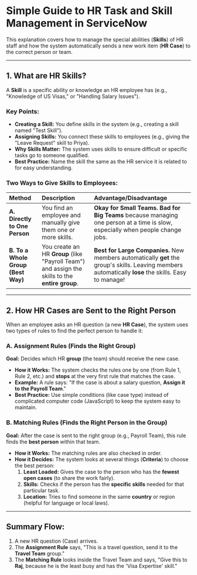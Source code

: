 # Simple Guide to HR Task and Skill Management in ServiceNow

This explanation covers how to manage the special abilities (**Skills**) of HR staff and how the system automatically sends a new work item (**HR Case**) to the correct person or team.

---

## 1. What are HR Skills?

A **Skill** is a specific ability or knowledge an HR employee has (e.g., "Knowledge of US Visas," or "Handling Salary Issues").

### Key Points:

* **Creating a Skill:** You define skills in the system (e.g., creating a skill named "Test Skill").
* **Assigning Skills:** You connect these skills to employees (e.g., giving the "Leave Request" skill to Priya).
* **Why Skills Matter:** The system uses skills to ensure difficult or specific tasks go to someone qualified.
* **Best Practice:** Name the skill the same as the HR service it is related to for easy understanding.

### Two Ways to Give Skills to Employees:

| Method | Description | Advantage/Disadvantage |
| :--- | :--- | :--- |
| **A. Directly to One Person** | You find an employee and manually give them one or more skills. | **Okay for Small Teams.** **Bad for Big Teams** because managing one person at a time is slow, especially when people change jobs. |
| **B. To a Whole Group (Best Way)** | You create an HR **Group** (like "Payroll Team") and assign the skills to the **entire group**. | **Best for Large Companies.** New members automatically **get** the group's skills. Leaving members automatically **lose** the skills. Easy to manage! |

---

## 2. How HR Cases are Sent to the Right Person

When an employee asks an HR question (a new **HR Case**), the system uses two types of rules to find the perfect person to handle it:

### A. Assignment Rules (Finds the Right **Group**)

**Goal:** Decides which HR **group** (the team) should receive the new case.

* **How it Works:** The system checks the rules one by one (from Rule 1, Rule 2, etc.) and **stops** at the very first rule that matches the case.
* **Example:** A rule says: "If the case is about a salary question, **Assign it to the Payroll Team**."
* **Best Practice:** Use simple conditions (like case type) instead of complicated computer code (JavaScript) to keep the system easy to maintain.

### B. Matching Rules (Finds the Right **Person** in the Group)

**Goal:** After the case is sent to the right group (e.g., Payroll Team), this rule finds the **best person** within that team.

* **How it Works:** The matching rules are also checked in order.
* **How it Decides:** The system looks at several things (**Criteria**) to choose the best person:
    1.  **Least Loaded:** Gives the case to the person who has the **fewest open cases** (to share the work fairly).
    2.  **Skills:** Checks if the person has the **specific skills** needed for that particular task.
    3.  **Location:** Tries to find someone in the same **country** or region (helpful for language or local laws).

---

## Summary Flow:

1.  A new HR question (Case) arrives.
2.  The **Assignment Rule** says, "This is a travel question, send it to the **Travel Team** group."
3.  The **Matching Rule** looks inside the Travel Team and says, "Give this to **Raj**, because he is the least busy and has the 'Visa Expertise' skill."